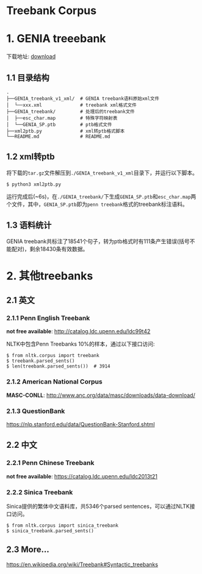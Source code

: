 # Treebank Corpus


# 1. GENIA treeebank

下载地址: [download](http://www.nactem.ac.uk/GENIA/current/GENIA-corpus/Treebank/GENIA_treebank_v1.tar.gz)

## 1.1 目录结构

    .
    ├──GENIA_treebank_v1_xml/  # GENIA treebank语料原始xml文件
    │  └──xxx.xml              # treebank xml格式文件
    ├──GENIA_treebank/         # 处理后的treebank文件
    │  ├──esc_char.map         # 特殊字符映射表
    │  └──GENIA_SP.ptb         # ptb格式文件
    ├──xml2ptb.py              # xml转ptb格式脚本
    └──README.md               # README.md

## 1.2 xml转ptb

将下载的`tar.gz`文件解压到`./GENIA_treebank_v1_xml`目录下，并运行以下脚本。

    $ python3 xml2ptb.py

运行完成后(~6s)，在`./GENIA_treebank/`下生成`GENIA_SP.ptb`和`esc_char.map`两个文件，其中，`GENIA_SP.ptb`即为`penn treebank`格式的treebank标注语料。

## 1.3 语料统计

GENIA treebank共标注了18541个句子，转为ptb格式时有111条产生错误(括号不能配对)，剩余18430条有效数据。


# 2. 其他treebanks

## 2.1 英文

### 2.1.1 Penn English Treebank

**not free available**: http://catalog.ldc.upenn.edu/ldc99t42

NLTK中包含Penn Treebanks 10%的样本，通过以下接口访问:

    $ from nltk.corpus import treebank
    $ treebank.parsed_sents()
    $ len(treebank.parsed_sents())  # 3914

### 2.1.2 American National Corpus

**MASC-CONLL**: http://www.anc.org/data/masc/downloads/data-download/

### 2.1.3 QuestionBank

https://nlp.stanford.edu/data/QuestionBank-Stanford.shtml

## 2.2 中文

### 2.2.1 Penn Chinese Treebank

**not free available**: https://catalog.ldc.upenn.edu/ldc2013t21

### 2.2.2 Sinica Treebank

Sinica提供的繁体中文语料库，共5346个parsed sentences，可以通过NLTK接口访问。

    $ from nltk.corpus import sinica_treebank
    $ sinica_treebank.parsed_sents()

## 2.3 More...

https://en.wikipedia.org/wiki/Treebank#Syntactic_treebanks
